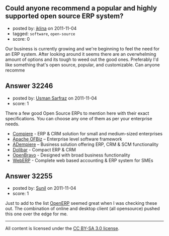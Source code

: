 ## Could anyone recommend a popular and highly supported open source ERP system?

- posted by: [jklina](https://stackexchange.com/users/-1/14223-jklina) on 2011-11-04
- tagged: `software`, `open-source`
- score: 0

Our business is currently growing and we're beginning to feel the need for an ERP system. After looking around it seems there are an overwhelming amount of options and its tough to weed out the good ones. Preferably I'd like something that's open source, popular, and customizable. Can anyone recomme


## Answer 32246

- posted by: [Usman Sarfraz](https://stackexchange.com/users/-1/9246-usman-sarfraz) on 2011-11-04
- score: 1

<p>There a few good Open Source ERPs to mention here with their exact specifications. You can choose any one of them as per your enterprise needs.</p>

<ul>
<li><a href="http://www.compiere.com/" rel="nofollow">Compiere</a> - ERP &amp; CRM solution for small and medium-sized enterprises</li>
<li><a href="http://ofbiz.apache.org/" rel="nofollow">Apache OFBiz</a> – Enterprise level software framework</li>
<li><a href="http://www.adempiere.com/ADempiere_ERP" rel="nofollow">ADempiere</a> – Business solution offering ERP, CRM &amp; SCM functionality</li>
<li><a href="http://www.dolibarr.org/" rel="nofollow">Dolibar</a> - Compact ERP &amp; CRM</li>
<li><a href="http://www.openbravo.com/" rel="nofollow">OpenBravo</a> - Designed with broad business functionality</li>
<li><a href="http://www.weberp.org/HomePage" rel="nofollow">WebERP</a> - Complete web based accounting &amp; ERP system for SMEs</li>
</ul>



## Answer 32255

- posted by: [Sunil](https://stackexchange.com/users/-1/14124-sunil) on 2011-11-04
- score: 1

<p>Just to add to the list <a href="http://www.openerp.com" rel="nofollow">OpenERP</a> seemed great when I was checking these out. The combination of online and desktop client (all opensource) pushed this one over the edge for me.</p>




---

All content is licensed under the [CC BY-SA 3.0 license](https://creativecommons.org/licenses/by-sa/3.0/).
